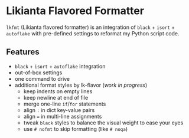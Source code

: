 # Likianta Flavored Formatter

`lkfmt` (Likianta flavored formatter) is an integration of `black` + `isort` +
`autoflake` with pre-defined settings to reformat my Python script code.

## Features

- `black` + `isort` + `autoflake` integration
- out-of-box settings
- one command to drive
- additional format styles by lk-flavor (*work in progress*)
    - keep indents on empty lines
    - keep newline at end of file
    - merge one-line `if`/`for` statements
    - align `:` in dict key-value pairs
    - align `=` in multi-line assignments
    - tweak `black` styles to balance the visual weight to ease your eyes
    - use `# nofmt` to skip formatting (like `# noqa`)
